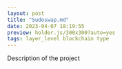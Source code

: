 ```yaml
---
layout: post
title: "Sudoswap.md"
date: 2023-04-07 18:19:55
preview: holder.js/300x300?auto=yes
tags: layer_level blockchain type
---
```


<!-- ![Picture 1](holder.js/800x600?auto=yes) -->

Description of the project
